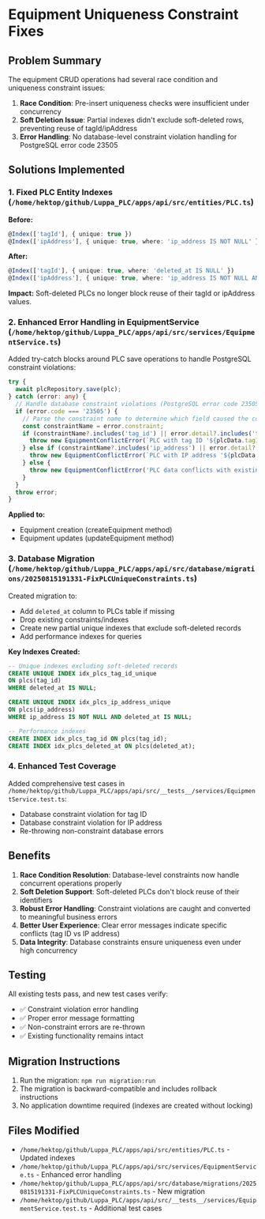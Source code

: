 # Equipment Uniqueness Constraint Fixes

## Problem Summary

The equipment CRUD operations had several race condition and uniqueness constraint issues:

1. **Race Condition**: Pre-insert uniqueness checks were insufficient under concurrency
2. **Soft Deletion Issue**: Partial indexes didn't exclude soft-deleted rows, preventing reuse of tagId/ipAddress
3. **Error Handling**: No database-level constraint violation handling for PostgreSQL error code 23505

## Solutions Implemented

### 1. Fixed PLC Entity Indexes (`/home/hektop/github/Luppa_PLC/apps/api/src/entities/PLC.ts`)

**Before:**

```typescript
@Index(['tagId'], { unique: true })
@Index(['ipAddress'], { unique: true, where: 'ip_address IS NOT NULL' })
```

**After:**

```typescript
@Index(['tagId'], { unique: true, where: 'deleted_at IS NULL' })
@Index(['ipAddress'], { unique: true, where: 'ip_address IS NOT NULL AND deleted_at IS NULL' })
```

**Impact:** Soft-deleted PLCs no longer block reuse of their tagId or ipAddress values.

### 2. Enhanced Error Handling in EquipmentService (`/home/hektop/github/Luppa_PLC/apps/api/src/services/EquipmentService.ts`)

Added try-catch blocks around PLC save operations to handle PostgreSQL constraint violations:

```typescript
try {
  await plcRepository.save(plc);
} catch (error: any) {
  // Handle database constraint violations (PostgreSQL error code 23505)
  if (error.code === '23505') {
    // Parse the constraint name to determine which field caused the conflict
    const constraintName = error.constraint;
    if (constraintName?.includes('tag_id') || error.detail?.includes('tag_id')) {
      throw new EquipmentConflictError(`PLC with tag ID '${plcData.tagId}' already exists`);
    } else if (constraintName?.includes('ip_address') || error.detail?.includes('ip_address')) {
      throw new EquipmentConflictError(`PLC with IP address '${plcData.ipAddress}' already exists`);
    } else {
      throw new EquipmentConflictError('PLC data conflicts with existing record');
    }
  }
  throw error;
}
```

**Applied to:**

- Equipment creation (createEquipment method)
- Equipment updates (updateEquipment method)

### 3. Database Migration (`/home/hektop/github/Luppa_PLC/apps/api/src/database/migrations/20250815191331-FixPLCUniqueConstraints.ts`)

Created migration to:

- Add `deleted_at` column to PLCs table if missing
- Drop existing constraints/indexes
- Create new partial unique indexes that exclude soft-deleted records
- Add performance indexes for queries

**Key Indexes Created:**

```sql
-- Unique indexes excluding soft-deleted records
CREATE UNIQUE INDEX idx_plcs_tag_id_unique
ON plcs(tag_id)
WHERE deleted_at IS NULL;

CREATE UNIQUE INDEX idx_plcs_ip_address_unique
ON plcs(ip_address)
WHERE ip_address IS NOT NULL AND deleted_at IS NULL;

-- Performance indexes
CREATE INDEX idx_plcs_tag_id ON plcs(tag_id);
CREATE INDEX idx_plcs_deleted_at ON plcs(deleted_at);
```

### 4. Enhanced Test Coverage

Added comprehensive test cases in `/home/hektop/github/Luppa_PLC/apps/api/src/__tests__/services/EquipmentService.test.ts`:

- Database constraint violation for tag ID
- Database constraint violation for IP address
- Re-throwing non-constraint database errors

## Benefits

1. **Race Condition Resolution**: Database-level constraints now handle concurrent operations properly
2. **Soft Deletion Support**: Soft-deleted PLCs don't block reuse of their identifiers
3. **Robust Error Handling**: Constraint violations are caught and converted to meaningful business errors
4. **Better User Experience**: Clear error messages indicate specific conflicts (tag ID vs IP address)
5. **Data Integrity**: Database constraints ensure uniqueness even under high concurrency

## Testing

All existing tests pass, and new test cases verify:

- ✅ Constraint violation error handling
- ✅ Proper error message formatting
- ✅ Non-constraint errors are re-thrown
- ✅ Existing functionality remains intact

## Migration Instructions

1. Run the migration: `npm run migration:run`
2. The migration is backward-compatible and includes rollback instructions
3. No application downtime required (indexes are created without locking)

## Files Modified

- `/home/hektop/github/Luppa_PLC/apps/api/src/entities/PLC.ts` - Updated indexes
- `/home/hektop/github/Luppa_PLC/apps/api/src/services/EquipmentService.ts` - Enhanced error handling
- `/home/hektop/github/Luppa_PLC/apps/api/src/database/migrations/20250815191331-FixPLCUniqueConstraints.ts` - New migration
- `/home/hektop/github/Luppa_PLC/apps/api/src/__tests__/services/EquipmentService.test.ts` - Additional test cases
